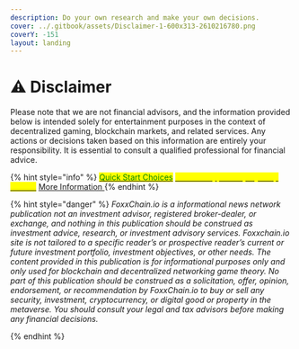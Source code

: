 ```yaml
---
description: Do your own research and make your own decisions.
cover: ../.gitbook/assets/Disclaimer-1-600x313-2610216780.png
coverY: -151
layout: landing
---
```


# ⚠️ Disclaimer

Please note that we are not financial advisors, and the information provided below is intended solely for entertainment purposes in the context of decentralized gaming, blockchain markets, and related services. Any actions or decisions taken based on this information are entirely your responsibility. It is essential to consult a qualified professional for financial advice.&#x20;

{% hint style="info" %}
[<mark style="color:green;">Quick Start Choices</mark>](../introduction/quickstart-v2/)     [<mark style="color:yellow;">New to Crypto Step by Step Guides</mark>](../introduction/quickstart-v2/new-to-crypto.md)     [More Information ](../research-and-development/foxxchain.wiki/blockchain.md)   &#x20;
{% endhint %}

{% hint style="danger" %}
_FoxxChain.io is a informational news network publication not an investment advisor, registered broker-dealer, or exchange, and nothing in this publication should be construed as investment advice, research, or investment advisory services. Foxxchain.io site is not tailored to a specific reader’s or prospective reader’s current or future investment portfolio, investment objectives, or other needs. The content provided in this publication is for informational purposes only and only used for blockchain and decentralized networking game theory. No part of this publication should be construed as a solicitation, offer, opinion, endorsement, or recommendation by FoxxChain.io to buy or sell any security, investment, cryptocurrency, or digital good or property in the metaverse. You should consult your legal and tax advisors before making any financial decisions._

&#x20;
{% endhint %}
